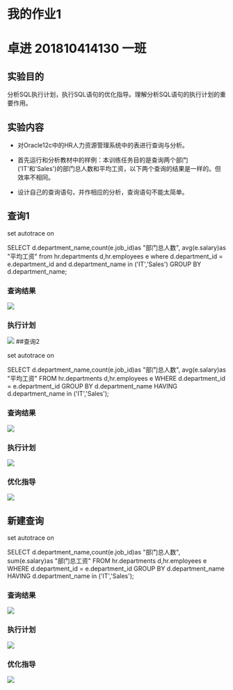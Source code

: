 # 我的作业1
# 卓进 201810414130 一班


## 实验目的
分析SQL执行计划，执行SQL语句的优化指导。理解分析SQL语句的执行计划的重要作用。

## 实验内容
- 对Oracle12c中的HR人力资源管理系统中的表进行查询与分析。
  
- 首先运行和分析教材中的样例：本训练任务目的是查询两个部门('IT'和'Sales')的部门总人数和平均工资，以下两个查询的结果是一样的。但效率不相同。
- 设计自己的查询语句，并作相应的分析，查询语句不能太简单。
## 查询1
set autotrace on

SELECT d.department_name,count(e.job_id)as "部门总人数",
avg(e.salary)as "平均工资"
from hr.departments d,hr.employees e
where d.department_id = e.department_id
and d.department_name in ('IT','Sales')
GROUP BY d.department_name;

### 查询结果
![](./1.png)

### 执行计划
![](./1_2.png)
##查询2

set autotrace on

SELECT d.department_name,count(e.job_id)as "部门总人数",
avg(e.salary)as "平均工资"
FROM hr.departments d,hr.employees e
WHERE d.department_id = e.department_id
GROUP BY d.department_name
HAVING d.department_name in ('IT','Sales');

### 查询结果
![](./2.png)

### 执行计划
![](./2_2.png)

### 优化指导
![](./2_3.png)


## 新建查询
set autotrace on

SELECT d.department_name,count(e.job_id)as "部门总人数",
sum(e.salary)as "部门总工资"
FROM hr.departments d,hr.employees e
WHERE d.department_id = e.department_id
GROUP BY d.department_name
HAVING d.department_name in ('IT','Sales');

### 查询结果
![](./3.png)

### 执行计划
![](./3_2.png)

### 优化指导
![](./3_3.png)